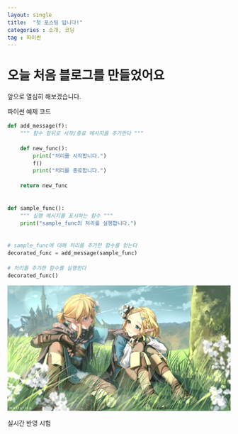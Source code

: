 ```yaml
---
layout: single
title:  "첫 포스팅 입니다!"
categories : 소개, 코딩
tag : 파이썬
---
```


# 오늘 처음 블로그를 만들었어요

앞으로 열심히 해보겠습니다.

파이썬 예제 코드

```python
def add_message(f):
    """ 함수 앞뒤로 시작/종료 메시지를 추가한다 """

    def new_func():
        print("처리를 시작합니다.")
        f()
        print("처리를 종료합니다.")

    return new_func


def sample_func():
    """ 실행 메시지를 표시하는 함수 """
    print("sample_func의 처리를 실행합니다.")


# sample_func에 대해 처리를 추가한 함수를 얻는다
decorated_func = add_message(sample_func)

# 처리를 추가한 함수를 실행한다
decorated_func()
```

![KakaoTalk_20211019_230050878_06](..\images\2024-07-12-first\KakaoTalk_20211019_230050878_06.jpg)

실시간 반영 시험
